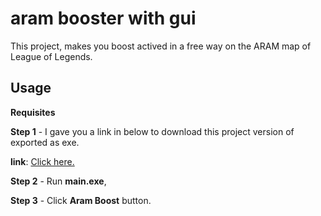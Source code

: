 # aram booster with gui

This project, makes you boost actived in a free way on the ARAM map of League of Legends.



## Usage

**Requisites**

**Step 1** - I gave you a link in below to download this project version of exported as exe.

**link**: <a href="shorturl.at/beBQ7">Click here.</a>

**Step 2** - Run **main.exe**,

**Step 3** - Click **Aram Boost** button.
